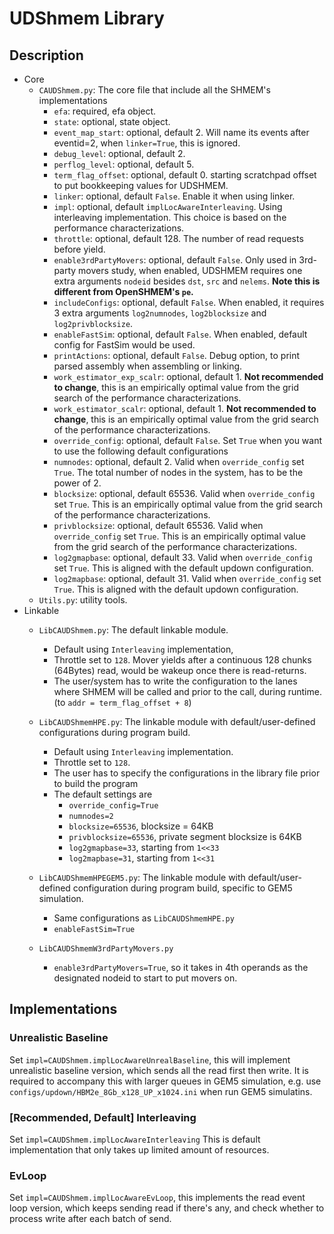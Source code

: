 # UDShmem Library
## Description
- Core
    - `CAUDShmem.py`: The core file that include all the SHMEM's implementations
        - `efa`: required, efa object.
        - `state`: optional, state object.
        - `event_map_start`: optional, default 2. Will name its events after eventid=2, when `linker=True`, this is ignored.
        - `debug_level`: optional, default 2.
        - `perflog_level`: optional, default 5.
        - `term_flag_offset`: optional, default 0. starting scratchpad offset to put bookkeeping values for UDSHMEM.
        - `linker`: optional, default `False`. Enable it when using linker.
        - `impl`: optional, default `implLocAwareInterleaving`. Using interleaving implementation. This choice is based on the performance characterizations.
        - `throttle`: optional, default 128. The number of read requests before yield.
        - `enable3rdPartyMovers`: optional, default `False`. Only used in 3rd-party movers study, when enabled, UDSHMEM requires one extra arguments `nodeid` besides `dst`, `src` and `nelems`. **Note this is different from OpenSHMEM's `pe`.**
        - `includeConfigs`: optional, default `False`. When enabled, it requires 3 extra arguments `log2numnodes`, `log2blocksize` and `log2privblocksize`.
        - `enableFastSim`: optional, default `False`. When enabled, default config for FastSim would be used.
        - `printActions`: optional, default `False`. Debug option, to print parsed assembly when assembling or linking.
        - `work_estimator_exp_scalr`: optional, default 1. **Not recommended to change**, this is an empirically optimal value from the grid search of the performance characterizations.
        - `work_estimator_scalr`: optional, default 1. **Not recommended to change**, this is an empirically optimal value from the grid search of the performance characterizations.
        - `override_config`: optional, default `False`. Set `True` when you want to use the following default configurations
        - `numnodes`: optional, default 2. Valid when `override_config` set `True`. The total number of nodes in the system, has to be the power of 2.
        - `blocksize`: optional, default 65536. Valid when `override_config` set `True`. This is an empirically optimal value from the grid search of the performance characterizations.
        - `privblocksize`: optional, default 65536. Valid when `override_config` set `True`. This is an empirically optimal value from the grid search of the performance characterizations.
        - `log2gmapbase`: optional, default 33. Valid when `override_config` set `True`. This is aligned with the default updown configuration.
        - `log2mapbase`: optional, default 31. Valid when `override_config` set `True`. This is aligned with the default updown configuration.
    - `Utils.py`: utility tools.
- Linkable
    - `LibCAUDShmem.py`: The default linkable module.
        - Default using `Interleaving` implementation,
        - Throttle set to `128`. Mover yields after a continuous 128 chunks (64Bytes) read, would be wakeup once there is read-returns.
        - The user/system has to write the configuration to the lanes where SHMEM will be called and prior to the call, during runtime. (to `addr = term_flag_offset + 8`) 
    - `LibCAUDShmemHPE.py`: The linkable module with default/user-defined configurations during program build.
        - Default using `Interleaving` implementation.
        - Throttle set to `128`.
        - The user has to specify the configurations in the library file prior to build the program
        - The default settings are
            - `override_config=True`
            - `numnodes=2`
            - `blocksize=65536`, blocksize = 64KB
            - `privblocksize=65536`, private segment blocksize is 64KB
            - `log2gmapbase=33`, starting from `1<<33`
            - `log2mapbase=31`, starting from `1<<31`
    - `LibCAUDShmemHPEGEM5.py`: The linkable module with default/user-defined configuration during program build, specific to GEM5 simulation.
        - Same configurations as `LibCAUDShmemHPE.py`
        - `enableFastSim=True`

    - `LibCAUDShmemW3rdPartyMovers.py`
        - `enable3rdPartyMovers=True`, so it takes in 4th operands as the designated nodeid to start to put movers on.

## Implementations
### Unrealistic Baseline
Set `impl=CAUDShmem.implLocAwareUnrealBaseline`, this will implement unrealistic baseline version, which sends all the read first then write.
It is required to accompany this with larger queues in GEM5 simulation, e.g. use `configs/updown/HBM2e_8Gb_x128_UP_x1024.ini` when run GEM5 simulatins.
### [Recommended, Default] Interleaving
Set `impl=CAUDShmem.implLocAwareInterleaving`
This is default implementation that only takes up limited amount of resources.
### EvLoop
Set `impl=CAUDShmem.implLocAwareEvLoop`, this implements the read event loop version, which keeps sending read if there's any, and check whether to process write after each batch of send.